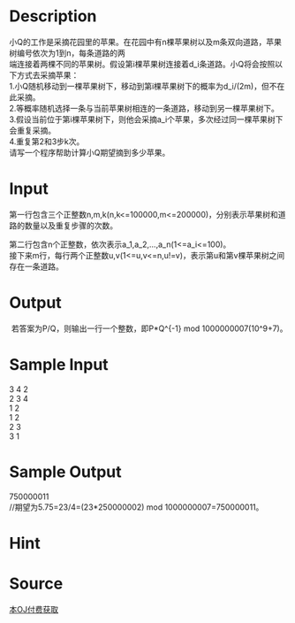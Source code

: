
# Description

<div class="content"><div>小Q的工作是采摘花园里的苹果。在花园中有n棵苹果树以及m条双向道路，苹果树编号依次为1到n，每条道路的两</div>
<div>端连接着两棵不同的苹果树。假设第i棵苹果树连接着d_i条道路。小Q将会按照以下方式去采摘苹果：</div>
<div></div>
<div>1.小Q随机移动到一棵苹果树下，移动到第i棵苹果树下的概率为d_i/(2m)，但不在此采摘。</div>
<div></div>
<div>2.等概率随机选择一条与当前苹果树相连的一条道路，移动到另一棵苹果树下。</div>
<div></div>
<div>3.假设当前位于第i棵苹果树下，则他会采摘a_i个苹果，多次经过同一棵苹果树下会重复采摘。</div>
<div></div>
<div>4.重复第2和3步k次。</div>
<div></div>
<div>请写一个程序帮助计算小Q期望摘到多少苹果。</div>
<div></div></div>

# Input

<div class="content"><p>第一行包含三个正整数n,m,k(n,k&lt;=100000,m&lt;=200000)，分别表示苹果树和道路的数量以及重复步骤的次数。</p>
<div>第二行包含n个正整数，依次表示a_1,a_2,...,a_n(1&lt;=a_i&lt;=100)。</div>
<div>接下来m行，每行两个正整数u,v(1&lt;=u,v&lt;=n,u!=v)，表示第u和第v棵苹果树之间存在一条道路。</div>
<div></div>
<div></div></div>

# Output

<div class="content"><p> 若答案为P/Q，则输出一行一个整数，即P*Q^{-1} mod 1000000007(10^9+7)。</p>
<div></div></div>

# Sample Input

<div class="content"><span class="sampledata">3 4 2<br/>
2 3 4<br/>
1 2<br/>
1 2<br/>
2 3<br/>
3 1</span></div>

# Sample Output

<div class="content"><span class="sampledata">750000011<br/>
//期望为5.75=23/4=(23*250000002) mod 1000000007=750000011。</span></div>

# Hint

<div class="content"><p></p></div>

# Source

<div class="content"><p><a href="problemset.php?search=本OJ付费获取">本OJ付费获取</a></p></div>

